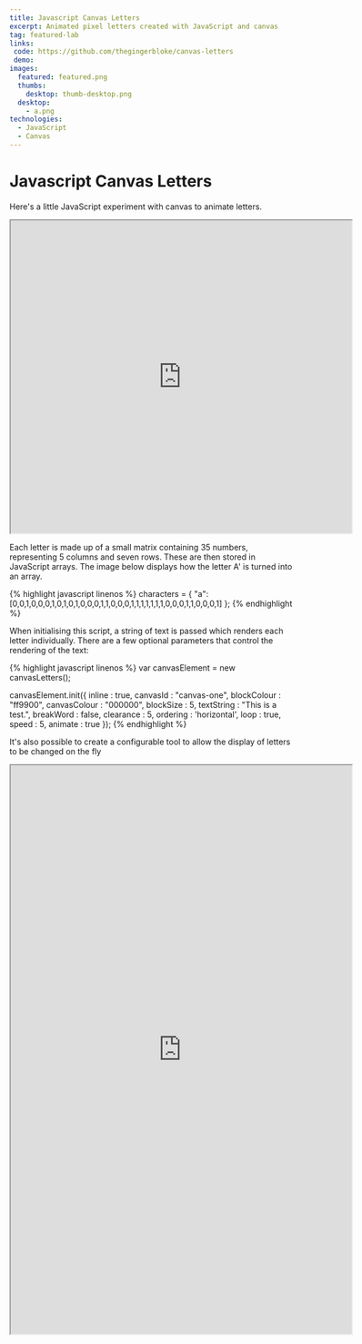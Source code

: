 ```yaml
---
title: Javascript Canvas Letters
excerpt: Animated pixel letters created with JavaScript and canvas
tag: featured-lab
links:
 code: https://github.com/thegingerbloke/canvas-letters
 demo:
images:
  featured: featured.png
  thumbs:
    desktop: thumb-desktop.png
  desktop:
    - a.png
technologies:
  - JavaScript
  - Canvas
---
```


# Javascript Canvas Letters

Here's a little JavaScript experiment with canvas to animate letters.

<iframe class="ArticleIframe" src="http://thegingerbloke.github.io/canvas-letters/full-screen/" width="600" height="550"></iframe>

Each letter is made up of a small matrix containing 35 numbers, representing 5 columns and seven rows.  These are then stored in JavaScript arrays.  The image below displays how the letter A' is turned into an array.

{% highlight javascript linenos %}
characters = {
    "a": [0,0,1,0,0,0,1,0,1,0,1,0,0,0,1,1,0,0,0,1,1,1,1,1,1,1,0,0,0,1,1,0,0,0,1]
};
{% endhighlight %}

When initialising this script, a string of text is passed which renders each letter individually.  There are a few optional parameters that control the rendering of the text:

{% highlight javascript linenos %}
var canvasElement = new canvasLetters();

canvasElement.init({
  inline : true,
  canvasId : "canvas-one",
  blockColour : "ff9900",
  canvasColour : "000000",
  blockSize : 5,
  textString : "This is a test.",
  breakWord : false,
  clearance : 5,
  ordering : 'horizontal',
  loop : true,
  speed : 5,
  animate : true
});
{% endhighlight %}

It's also possible to create a configurable tool to allow the display of letters to be changed on the fly

<iframe class="ArticleIframe" src="http://thegingerbloke.github.io/canvas-letters/inline/" width="600" height="1000"></iframe>
